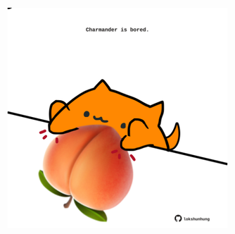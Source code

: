 <!-- built at 10/04/2024, 19:01:57 UTC -->
<p align="center">
  <img width="500" height="500" src="./ReadmeImage.svg">
</p>
